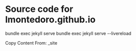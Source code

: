 # Source code for lmontedoro.github.io

bundle exec jekyll serve
bundle exec jekyll serve --livereload

Copy Content From:
_site